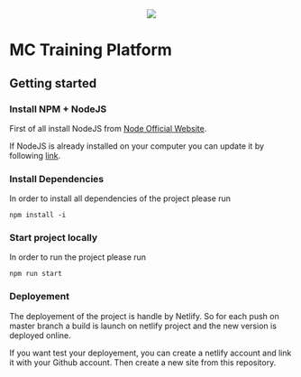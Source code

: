 <center>
<img src="public/android-chrome-192x192.png"/>
</center>

# MC Training Platform

## Getting started

### Install NPM + NodeJS

First of all install NodeJS  from [Node Official Website](https://nodejs.org/en/download/).

If NodeJS is already installed on your computer you can update it by following [link](https://askubuntu.com/questions/426750/how-can-i-update-my-nodejs-to-the-latest-version).

### Install Dependencies

In order to install all dependencies of the project please run 

```shell
npm install -i
```

### Start project locally

In order to run the project please run 

```shell
npm run start
```

### Deployement

The deployement of the project is handle by Netlify. So for each push on master branch a build is launch on netlify project and the new version is deployed online.

If you want test your deployement, you can create a netlify account and link it with your Github account. Then create a new site from this repository.